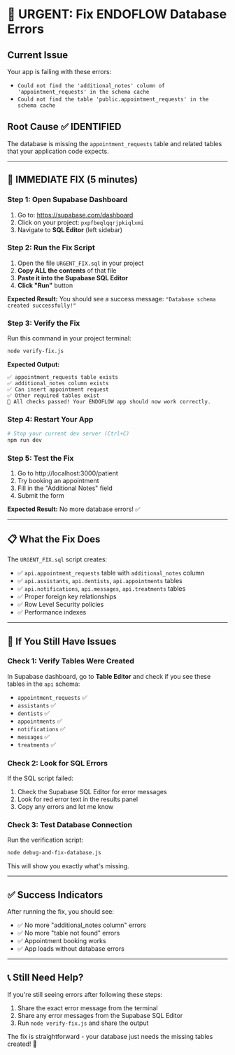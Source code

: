 # 🚨 URGENT: Fix ENDOFLOW Database Errors

## Current Issue
Your app is failing with these errors:
- `Could not find the 'additional_notes' column of 'appointment_requests' in the schema cache`
- `Could not find the table 'public.appointment_requests' in the schema cache`

## Root Cause ✅ IDENTIFIED
The database is missing the `appointment_requests` table and related tables that your application code expects.

---

## 🚀 IMMEDIATE FIX (5 minutes)

### Step 1: Open Supabase Dashboard
1. Go to: https://supabase.com/dashboard
2. Click on your project: `pxpfbeqlqqrjpkiqlxmi`
3. Navigate to **SQL Editor** (left sidebar)

### Step 2: Run the Fix Script
1. Open the file `URGENT_FIX.sql` in your project
2. **Copy ALL the contents** of that file
3. **Paste it into the Supabase SQL Editor**
4. **Click "Run"** button

**Expected Result:** You should see a success message: `"Database schema created successfully!"`

### Step 3: Verify the Fix
Run this command in your project terminal:
```bash
node verify-fix.js
```

**Expected Output:**
```
✅ appointment_requests table exists
✅ additional_notes column exists  
✅ Can insert appointment request
✅ Other required tables exist
🎉 All checks passed! Your ENDOFLOW app should now work correctly.
```

### Step 4: Restart Your App
```bash
# Stop your current dev server (Ctrl+C)
npm run dev
```

### Step 5: Test the Fix
1. Go to http://localhost:3000/patient
2. Try booking an appointment
3. Fill in the "Additional Notes" field
4. Submit the form

**Expected Result:** No more database errors! ✅

---

## 📋 What the Fix Does

The `URGENT_FIX.sql` script creates:
- ✅ `api.appointment_requests` table with `additional_notes` column
- ✅ `api.assistants`, `api.dentists`, `api.appointments` tables
- ✅ `api.notifications`, `api.messages`, `api.treatments` tables
- ✅ Proper foreign key relationships
- ✅ Row Level Security policies
- ✅ Performance indexes

---

## 🔧 If You Still Have Issues

### Check 1: Verify Tables Were Created
In Supabase dashboard, go to **Table Editor** and check if you see these tables in the `api` schema:
- `appointment_requests` ✅
- `assistants` ✅ 
- `dentists` ✅
- `appointments` ✅
- `notifications` ✅
- `messages` ✅
- `treatments` ✅

### Check 2: Look for SQL Errors
If the SQL script failed:
1. Check the Supabase SQL Editor for error messages
2. Look for red error text in the results panel
3. Copy any errors and let me know

### Check 3: Test Database Connection
Run the verification script:
```bash
node debug-and-fix-database.js
```

This will show you exactly what's missing.

---

## ✅ Success Indicators

After running the fix, you should see:
- ✅ No more "additional_notes column" errors
- ✅ No more "table not found" errors  
- ✅ Appointment booking works
- ✅ App loads without database errors

---

## 📞 Still Need Help?

If you're still seeing errors after following these steps:
1. Share the exact error message from the terminal
2. Share any error messages from the Supabase SQL Editor
3. Run `node verify-fix.js` and share the output

The fix is straightforward - your database just needs the missing tables created! 🎯